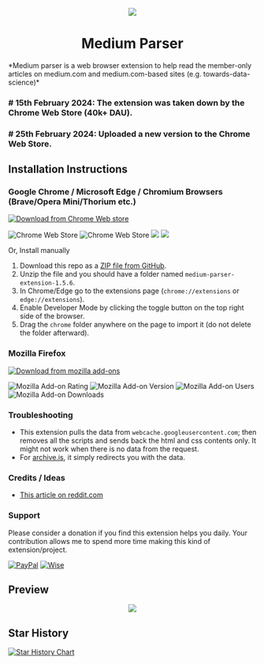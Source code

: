 <p align="center">
  <img src="./chrome/img/icon128.jpg" />
</p>

<h1 align="center">Medium Parser</h1>
*Medium parser is a web browser extension to help read the member-only articles on medium.com and medium.com-based sites (e.g. towards-data-science)*

### # 15th February 2024: The extension was taken down by the Chrome Web Store (40k+ DAU).
### # 25th February 2024: Uploaded a new version to the Chrome Web Store.

## Installation Instructions
### Google Chrome / Microsoft Edge / Chromium Browsers (Brave/Opera Mini/Thorium etc.)
[![Download from Chrome Web store](chrome/img/chrome.png)](https://chromewebstore.google.com/detail/medium-parser/bdkfodcnmgegolifeafnpbgjnjfohado) 

![Chrome Web Store](https://img.shields.io/chrome-web-store/rating-count/bdkfodcnmgegolifeafnpbgjnjfohado)
![Chrome Web Store](https://img.shields.io/chrome-web-store/rating/bdkfodcnmgegolifeafnpbgjnjfohado)
![](https://img.shields.io/chrome-web-store/v/bdkfodcnmgegolifeafnpbgjnjfohado.svg?style=flat-square)
![](https://img.shields.io/chrome-web-store/d/bdkfodcnmgegolifeafnpbgjnjfohado.svg?style=flat-square)

Or, Install manually
1. Download this repo as a [ZIP file from GitHub](https://github.com/seesea2024/medium-parser-extension/archive/refs/tags/1.5.6.zip).
1. Unzip the file and you should have a folder named `medium-parser-extension-1.5.6`.
1. In Chrome/Edge go to the extensions page (`chrome://extensions` or `edge://extensions`).
1. Enable Developer Mode by clicking the toggle button on the top right side of the browser.
1. Drag the `chrome` folder anywhere on the page to import it (do not delete the folder afterward).


### Mozilla Firefox
[![Download from mozilla add-ons](chrome/img/firefox.png)](https://addons.mozilla.org/addon/medium-parser/) 

![Mozilla Add-on Rating](https://img.shields.io/amo/rating/medium-parser) 
![Mozilla Add-on Version](https://img.shields.io/amo/v/medium-parser)
![Mozilla Add-on Users](https://img.shields.io/amo/users/medium-parser)
![Mozilla Add-on Downloads](https://img.shields.io/amo/dw/medium-parser)



### Troubleshooting
* This extension pulls the data from `webcache.googleusercontent.com`; then removes all the scripts and sends back the html and css contents only. It might not work when there is no data from the request. 
* For [archive.is](https://archive.is/), it simply redirects you with the data. 

### Credits / Ideas
*  [This article on reddit.com](https://www.reddit.com/r/ChatGPT/comments/138jt64/you_can_read_medium_articles_for_free_using_bing/)

### Support 
Please consider a donation if you find this extension helps you daily.
Your contribution allows me to spend more time making this kind of extension/project.

[![PayPal](https://img.shields.io/badge/PayPal-00457C?style=for-the-badge&logo=paypal&logoColor=white)](https://www.paypal.com/paypalme/monzurulislam1112?country.x=US&locale.x=en_US) 
[![Wise](https://img.shields.io/badge/Wise-394e79?style=for-the-badge&logo=wise&logoColor=00B9FF)](https://wise.com/pay/me/mdmonzuruli4)

## Preview
<p align="center">
  <img src="./chrome/img/sample2.png" />
</p>

## Star History

[![Star History Chart](https://api.star-history.com/svg?repos=Xatta-Trone/medium-parser-extension&type=Date)](https://star-history.com/#Xatta-Trone/medium-parser-extension&Date)

